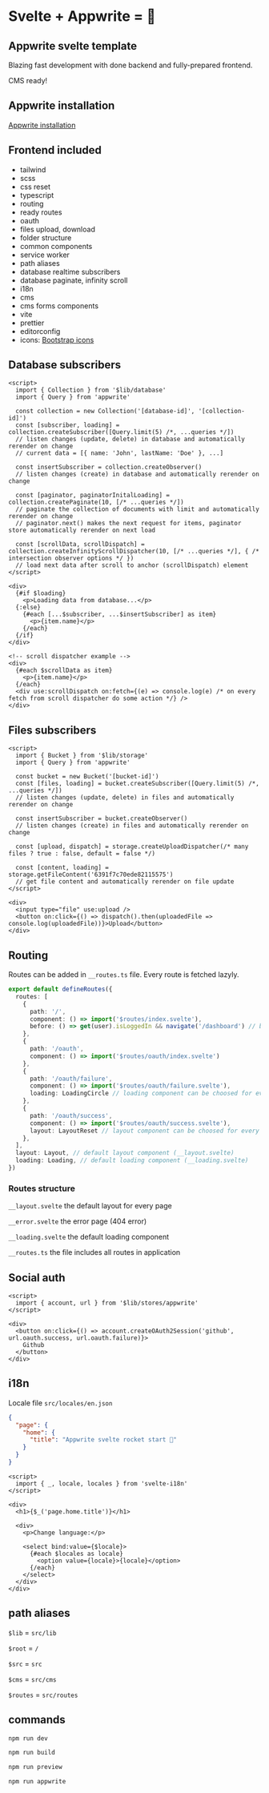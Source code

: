 # Svelte + Appwrite = 🚀

## Appwrite svelte template

Blazing fast development with done backend and fully-prepared frontend.

CMS ready!

## Appwrite installation

[Appwrite installation](https://appwrite.io/docs/installation)

## Frontend included

* tailwind
* scss
* css reset
* typescript
* routing
* ready routes
* oauth
* files upload, download
* folder structure
* common components
* service worker
* path aliases
* database realtime subscribers
* database paginate, infinity scroll
* i18n
* cms
* cms forms components
* vite
* prettier
* editorconfig
* icons: [Bootstrap icons](https://icons.getbootstrap.com/)

## Database subscribers

```svelte
<script>
  import { Collection } from '$lib/database'
  import { Query } from 'appwrite'

  const collection = new Collection('[database-id]', '[collection-id]')
  const [subscriber, loading] = collection.createSubscriber([Query.limit(5) /*, ...queries */])
  // listen changes (update, delete) in database and automatically rerender on change
  // current data = [{ name: 'John', lastName: 'Doe' }, ...]

  const insertSubscriber = collection.createObserver()
  // listen changes (create) in database and automatically rerender on change

  const [paginator, paginatorInitalLoading] = collection.createPaginate(10, [/* ...queries */])
  // paginate the collection of documents with limit and automatically rerender on change
  // paginator.next() makes the next request for items, paginator store automatically rerender on next load

  const [scrollData, scrollDispatch] = collection.createInfinityScrollDispatcher(10, [/* ...queries */], { /* intersection observer options */ })
  // load next data after scroll to anchor (scrollDispatch) element
</script>

<div>
  {#if $loading}
    <p>Loading data from database...</p>
  {:else}
    {#each [...$subscriber, ...$insertSubscriber] as item}
      <p>{item.name}</p>
    {/each}
  {/if}
</div>

<!-- scroll dispatcher example -->
<div>
  {#each $scrollData as item}
    <p>{item.name}</p>
  {/each}
  <div use:scrollDispatch on:fetch={(e) => console.log(e) /* on every fetch from scroll dispatcher do some action */} />
</div>
```

## Files subscribers

```svelte
<script>
  import { Bucket } from '$lib/storage'
  import { Query } from 'appwrite'

  const bucket = new Bucket('[bucket-id]')
  const [files, loading] = bucket.createSubscriber([Query.limit(5) /*, ...queries */])
  // listen changes (update, delete) in files and automatically rerender on change

  const insertSubscriber = bucket.createObserver()
  // listen changes (create) in files and automatically rerender on change

  const [upload, dispatch] = storage.createUploadDispatcher(/* many files ? true : false, default = false */)

  const [content, loading] = storage.getFileContent('6391f7c70ede82115575')
  // get file content and automatically rerender on file update
</script>

<div>
  <input type="file" use:upload />
  <button on:click={() => dispatch().then(uploadedFile => console.log(uploadedFile))}>Upload</button> 
</div>
```

## Routing

Routes can be added in `__routes.ts` file. Every route is fetched lazyly.

```ts
export default defineRoutes({
  routes: [
    { 
      path: '/', 
      component: () => import('$routes/index.svelte'), 
      before: () => get(user).isLoggedIn && navigate('/dashboard') // before route is rendered call before function
    },
    { 
      path: '/oauth', 
      component: () => import('$routes/oauth/index.svelte') 
    },
    { 
      path: '/oauth/failure', 
      component: () => import('$routes/oauth/failure.svelte'),
      loading: LoadingCircle // loading component can be choosed for every route
    },
    { 
      path: '/oauth/success', 
      component: () => import('$routes/oauth/success.svelte'),
      layout: LayoutReset // layout component can be choosed for every route
    },
  ],
  layout: Layout, // default layout component (__layout.svelte)
  loading: Loading, // default loading component (__loading.svelte)
})
```

### Routes structure

`__layout.svelte` the default layout for every page

`__error.svelte` the error page (404 error)

`__loading.svelte` the default loading component

`__routes.ts` the file includes all routes in application

## Social auth

```svelte
<script>
  import { account, url } from '$lib/stores/appwrite'
</script>

<div>
  <button on:click={() => account.createOAuth2Session('github', url.oauth.success, url.oauth.failure)}>
    Github
  </button>
</div>
```

## i18n

Locale file `src/locales/en.json`

```json
{
  "page": {
    "home": {
      "title": "Appwrite svelte rocket start 🚀"
    }
  }
}
```

```svelte
<script>
  import { _, locale, locales } from 'svelte-i18n'
</script>

<div>
  <h1>{$_('page.home.title')}</h1>

  <div>
    <p>Change language:</p>

    <select bind:value={$locale}>
      {#each $locales as locale}
        <option value={locale}>{locale}</option>
      {/each}
    </select>
  </div>
</div>
```

## path aliases

`$lib` = `src/lib`

`$root` = `/`

`$src` = `src`

`$cms` = `src/cms`

`$routes` = `src/routes`

## commands

```bash
npm run dev
```

```bash
npm run build
```

```bash
npm run preview
```

```bash
npm run appwrite
```
